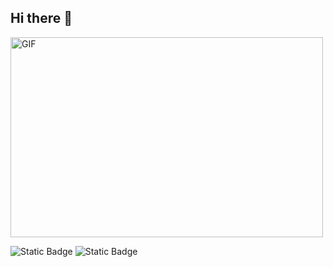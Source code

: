 ## Hi there 👋

<img align="center" alt="GIF" src="https://github.com/abhisheknaiidu/abhisheknaiidu/blob/master/code.gif?raw=true" width="500" height="320" />


![Static Badge](https://img.shields.io/badge/py-python-blue?style=plastic&logo=python)
![Static Badge](https://img.shields.io/badge/SolidWorks-red?style=plastic&logo=dassaultsystemes)


